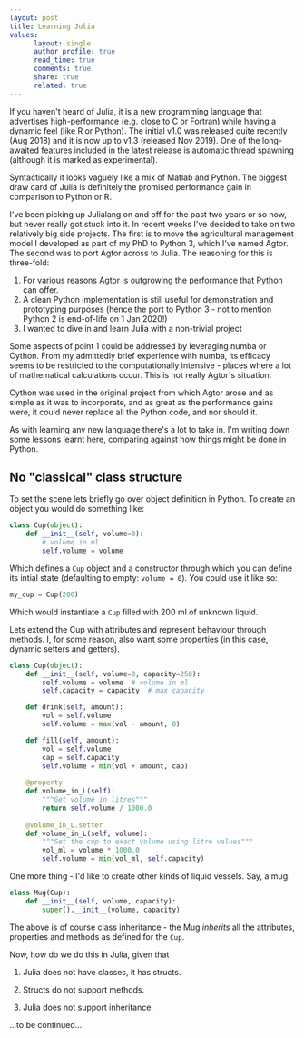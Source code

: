 ```yaml
---
layout: post
title: Learning Julia
values:
      layout: single
      author_profile: true
      read_time: true
      comments: true
      share: true
      related: true
---
```


If you haven't heard of Julia, it is a new programming language that advertises high-performance (e.g. close to C or Fortran) while having a dynamic feel (like R or Python). The initial v1.0 was released quite recently (Aug 2018) and it is now up to v1.3 (released Nov 2019). One of the long-awaited features included in the latest release is automatic thread spawning (although it is marked as experimental).

Syntactically it looks vaguely like a mix of Matlab and Python. The biggest draw card of Julia is definitely the promised performance gain in comparison to Python or R.

I've been picking up Julialang on and off for the past two years or so now, but never really got stuck into it. In recent weeks I've decided to take on two relatively big side projects. The first is to move the agricultural management model I developed as part of my PhD to Python 3, which I've named Agtor. The second was to port Agtor across to Julia. The reasoning for this is three-fold: 

1) For various reasons Agtor is outgrowing the performance that Python can offer.
2) A clean Python implementation is still useful for demonstration and prototyping purposes (hence the port to Python 3 - not to mention Python 2 is end-of-life on 1 Jan 2020!)
3) I wanted to dive in and learn Julia with a non-trivial project

Some aspects of point 1 could be addressed by leveraging numba or Cython. From my admittedly brief experience with numba, its efficacy seems to be restricted to the computationally intensive - places where a lot of mathematical calculations occur. This is not really Agtor's situation.

Cython was used in the original project from which Agtor arose and as simple as it was to incorporate, and as great as the performance gains were, it could never replace all the Python code, and nor should it.

As with learning any new language there's a lot to take in. I'm writing down some lessons learnt here, comparing against how things might be done in Python.

No "classical" class structure
----------------------------------

To set the scene lets briefly go over object definition in Python. To create an object you would do something like:

```python
class Cup(object):
    def __init__(self, volume=0):
        # volume in ml
        self.volume = volume
```

Which defines a `Cup` object and a constructor through which you can define its intial state (defaulting to empty: `volume = 0`). You could use it like so:

```python
my_cup = Cup(200)
```

Which would instantiate a `Cup` filled with 200 ml of unknown liquid.

Lets extend the Cup with attributes and represent behaviour through methods. I, for some reason, also want some properties (in this case, dynamic setters and getters).

```python
class Cup(object):
    def __init__(self, volume=0, capacity=250):
        self.volume = volume  # volume in ml
        self.capacity = capacity  # max capacity

    def drink(self, amount):
        vol = self.volume
        self.volume = max(vol - amount, 0)

    def fill(self, amount):
        vol = self.volume
        cap = self.capacity
        self.volume = min(vol + amount, cap)
    
    @property
    def volume_in_L(self):
        """Get volume in litres"""
        return self.volume / 1000.0
    
    @volume_in_L.setter
    def volume_in_L(self, volume):
        """Set the cup to exact volume using litre values"""
        vol_ml = volume * 1000.0
        self.volume = min(vol_ml, self.capacity)
```

One more thing - I'd like to create other kinds of liquid vessels. Say, a mug:

```python
class Mug(Cup):
    def __init__(self, volume, capacity):
        super().__init__(volume, capacity)
```

The above is of course class inheritance - the Mug *inherits* all the attributes, properties and methods as defined for the `Cup`. 

Now, how do we do this in Julia, given that

1. Julia does not have classes, it has structs.

2. Structs do not support methods.

3. Julia does not support inheritance.

...to be continued...
